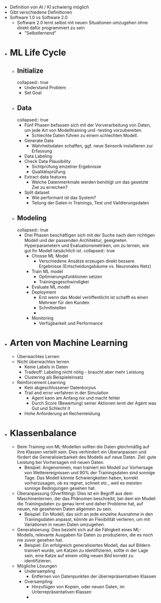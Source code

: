 - Definition von AI / KI schwierig möglich
- Gibt verschiedene Definitionen
- Software 1.0 vs Software 2.0
	- Software 2.0 lernt selbst mit neuen Situationen umzugehen ohne direkt dafür programmiert zu sein
		- "Selbstlernend"
- # ML Life Cycle
	- ## Initialize
	  collapsed:: true
		- Understand Problem
		- Set Goal
	- ## Data
	  collapsed:: true
		- Fünf Phasen befassen sich mit der Vorverarbeitung von Daten, um jede Art von Modelltraining und -testing vorzubereiten.
			- Schlechte Daten führen zu einem schlechten Modell.
		- Generate Data
			- Wahrheitsdaten schaffen, ggf. neue Sensorik installieren zur Erfassung
		- Data Labeling
		- Check Data Plausibility
			- Sichtprüfung einzelner Ergebnisse
			- Qualitätsprüfung
		- Extract data features
			- Welche Datenmerkmale werden benötigt um das gesetzte Ziel zu erreichen?
		- Split dataset
			- Wie performant ist das System?
			- Teilung der Daten in Trainings, Test und Vaildierungsdaten
	- ## Modeling
	  collapsed:: true
		- Drei Phasen beschäftigen sich mit der Suche nach dem richtigen Modell und der passenden Architektur, geeigneten Hyperparametern und Evaluationsmetriken, um zu lernen, wie gut Ihr Modell tatsächlich ist.
		  collapsed:: true
			- Chosse ML Model
				- Verschiedene Ansätze erzeugen direkt bessere Ergebnisse (Entscheidungsbäume vs. Neuronales Netz)
			- Train ML model
				- Optimierungsfunktionen setzen
				- Trainingsgeschwindigkei
			- Evaluate ML model
			- Deployment
				- Erst wenn das Model veröffentlicht ist schafft es einen Mehrwer für den Kunden
				- Schnittstellen
				-
			- Monitoring
				- Verfügbarkeit und Performance
- # Arten von Machine Learning
	- Überwachtes Lernen
	- Nicht überwachtes lernen
		- Keine Labels in Daten
		- Tradeoff: Labeling nicht nötig - braucht aber mehr Leistung
		- Clustering als Beispieleinsatz
	- Reinforcement Learning
		- Kein abgeschlossener Datenkorpus
		- Trail and error verfahren in der Simulation
			- Agent kann am Anfang nix und macht fehler
			- Durch Score (Bewertung) seiner Aktionen lernt der Agent was Gut und Schlecht it
		- Hohe Anforderung an Rechenleistung
- # Klassenbalance
	- Beim Training von ML-Modellen sollten die Daten gleichmäßig auf ihre Klassen verteilt sein. Dies verhindert ein Überanpassen und fördert die Generalisierbarkeit des Modells auf neue Daten. Ziel: gute Leistung bei Vorhersagen mit neuen Daten.
		- Beispiel: Angenommen, man trainiert ein Modell zur Vorhersage von Wetterereignissen und 90% der Trainingsdaten sind sonnige Tage. Das Modell könnte Schwierigkeiten haben, korrekt vorherzusagen, ob es regnet, schneit etc., weil es meisten sonnige Bedingungen gesehen hat.
	- Überanpassung (Overfitting): Dies ist ein Begriff aus dem Maschinenlernen, der das Phänomen beschreibt, bei dem ein Modell die Trainingsdaten zu genau lernt und daher Probleme hat, auf neuen, nie gesehenen Daten allgemein zu sein.
		- Beispiel: Ein Modell, das sich an jede einzelne Ausnahme in den Trainingsdaten anpasst, könnte an Flexibilität verlieren, um mit Variationen in neuen Daten umzugehen.
	- Generalisierung: Dies bezieht sich auf die Fähigkeit eines ML-Modells, relevante Ausgaben für Daten zu produzieren, die es noch nie zuvor gesehen hat.
		- Beispiel: Ein erfolgreich generalisiertes Modell, das auf Bildern trainiert wurde, um Katzen zu identifizieren, sollte in der Lage sein, eine Katze auf einem völlig neuen Bild korrekt zu identifizieren.
	- Mögliche Lösungen
		- Undersampling
			- Entfernen von Datenpunkten der überrepräsentativen Klassen
		- Oversampling
			- Hinzufügen von Kopien, oder neuen Daten, im Unterrepräsentativen Klassen
			-